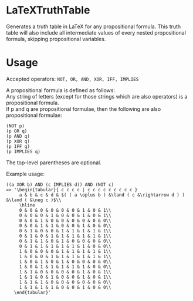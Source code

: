 # LaTeXTruthTable
Generates a truth table in LaTeX for any propositional formula. This truth table will also include all intermediate values of every nested propositional formula, skipping propositional variables.

# Usage
Accepted operators:
`NOT, OR, AND, XOR, IFF, IMPLIES`

A propositional formula is defined as follows:  
Any string of letters (except for those strings which are also operators) is a propositional formula.  
If p and q are propositional formulae, then the following are also propositional formulae:
```
(NOT p)
(p OR q)
(p AND q)
(p XOR q)
(p IFF q)
(p IMPLIES q)
```

The top-level parentheses are optional.

Example usage:  
```
((a XOR b) AND (c IMPLIES d)) AND (NOT c)
=> '\begin{tabular}{ c c c c | c c c c c c c c c }
	 a & b & c & d & $( ( a \oplus b ) &\land ( c &\rightarrow d ) ) &\land ( &\neg c )$\\
	 \hline
	 0 & 0 & 0 & 0 & 0 & 0 & 1 & 0 & 1\\
	 0 & 0 & 0 & 1 & 0 & 0 & 1 & 0 & 1\\
	 0 & 0 & 1 & 0 & 0 & 0 & 0 & 0 & 0\\
	 0 & 0 & 1 & 1 & 0 & 0 & 1 & 0 & 0\\
	 0 & 1 & 0 & 0 & 1 & 1 & 1 & 1 & 1\\
	 0 & 1 & 0 & 1 & 1 & 1 & 1 & 1 & 1\\
	 0 & 1 & 1 & 0 & 1 & 0 & 0 & 0 & 0\\
	 0 & 1 & 1 & 1 & 1 & 1 & 1 & 0 & 0\\
	 1 & 0 & 0 & 0 & 1 & 1 & 1 & 1 & 1\\
	 1 & 0 & 0 & 1 & 1 & 1 & 1 & 1 & 1\\
	 1 & 0 & 1 & 0 & 1 & 0 & 0 & 0 & 0\\
	 1 & 0 & 1 & 1 & 1 & 1 & 1 & 0 & 0\\
	 1 & 1 & 0 & 0 & 0 & 0 & 1 & 0 & 1\\
	 1 & 1 & 0 & 1 & 0 & 0 & 1 & 0 & 1\\
	 1 & 1 & 1 & 0 & 0 & 0 & 0 & 0 & 0\\
	 1 & 1 & 1 & 1 & 0 & 0 & 1 & 0 & 0\\
   \end{tabular}'
```
